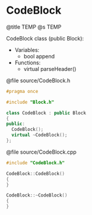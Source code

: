 # CodeBlock
@title TEMP
@s TEMP

CodeBlock class (public Block):
- Variables:
  + bool append
- Functions:
  + virtual parseHeader()

@file source/CodeBlock.h
```cpp
#pragma once

#include "Block.h"

class CodeBlock : public Block
{
public:
  CodeBlock();
  virtual ~CodeBlock();
};
```

@file source/CodeBlock.cpp
```cpp
#include "CodeBlock.h"

CodeBlock::CodeBlock()
{
}

CodeBlock::~CodeBlock()
{
}
```
